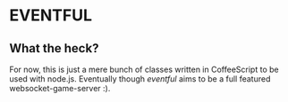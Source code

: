 EVENTFUL
========

What the heck?
--------------

For now, this is just a mere bunch of classes written in CoffeeScript to be used with node.js. Eventually
though _eventful_ aims to be a full featured websocket-game-server :).